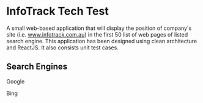 

# InfoTrack Tech Test
A small web-based application that will display the position of company's site (i.e. www.infotrack.com.au) in the first 50 list of web pages of listed search engine. This application has been designed using clean architecture and ReactJS. It also consists unit test cases. 

## Search Engines
Google

Bing



